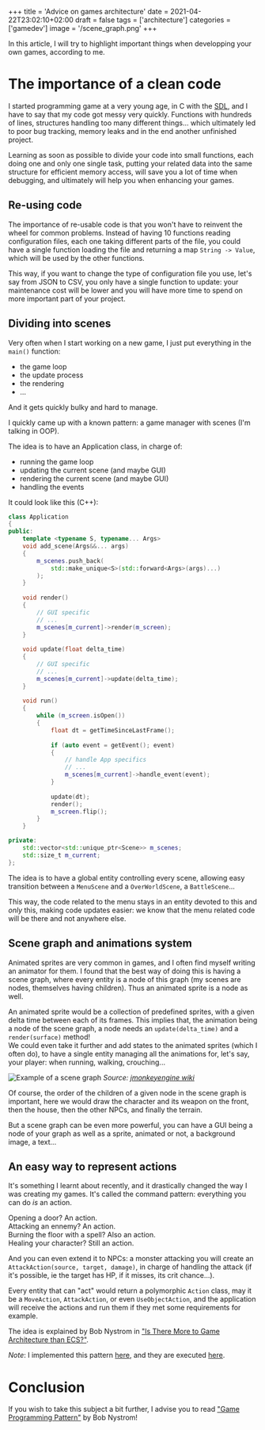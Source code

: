 +++
title = 'Advice on games architecture'
date = 2021-04-22T23:02:10+02:00
draft = false
tags = ['architecture']
categories = ['gamedev']
image = '/scene_graph.png'
+++

In this article, I will try to highlight important things when developping your own games, according to me.

# The importance of a clean code

I started programming game at a very young age, in C with the [SDL](https://www.libsdl.org/), and I have to say that my code got messy very quickly. Functions with hundreds of lines, structures handling too many different things... which ultimately led to poor bug tracking, memory leaks and in the end another unfinished project.

Learning as soon as possible to divide your code into small functions, each doing one and only one single task, putting your related data into the same structure for efficient memory access, will save you a lot of time when debugging, and ultimately will help you when enhancing your games.

## Re-using code

The importance of re-usable code is that you won't have to reinvent the wheel for common problems. Instead of having 10 functions reading configuration files, each one taking different parts of the file, you could have a single function loading the file and returning a map `String -> Value`, which will be used by the other functions.

This way, if you want to change the type of configuration file you use, let's say from JSON to CSV, you only have a single function to update: your maintenance cost will be lower and you will have more time to spend on more important part of your project.

## Dividing into scenes

Very often when I start working on a new game, I just put everything in the `main()` function:
* the game loop
* the update process
* the rendering
* ...

And it gets quickly bulky and hard to manage.

I quickly came up with a known pattern: a game manager with scenes (I'm talking in OOP).

The idea is to have an Application class, in charge of:
* running the game loop
* updating the current scene (and maybe GUI)
* rendering the current scene (and maybe GUI)
* handling the events

It could look like this (C++):

```cpp
class Application
{
public:
	template <typename S, typename... Args>
	void add_scene(Args&&... args)
	{
		m_scenes.push_back(
			std::make_unique<S>(std::forward<Args>(args)...)
		);
	}
	
	void render()
	{
		// GUI specific
		// ...
		m_scenes[m_current]->render(m_screen);
	}
	
	void update(float delta_time)
	{
		// GUI specific
		// ...
		m_scenes[m_current]->update(delta_time);
	}
	
	void run()
	{
		while (m_screen.isOpen())
		{
			float dt = getTimeSinceLastFrame();
			
			if (auto event = getEvent(); event)
			{
				// handle App specifics
				// ...
				m_scenes[m_current]->handle_event(event);
			}
			
			update(dt);
			render();
			m_screen.flip();
		}
	}

private:
	std::vector<std::unique_ptr<Scene>> m_scenes;
	std::size_t m_current;
};
```

The idea is to have a global entity controlling every scene, allowing easy transition between a `MenuScene` and a `OverWorldScene`, a `BattleScene`...

This way, the code related to the menu stays in an entity devoted to this and *only* this, making code updates easier: we know that the menu related code will be there and not anywhere else.

## Scene graph and animations system

Animated sprites are very common in games, and I often find myself writing an animator for them. I found that the best way of doing this is having a scene graph, where every entity is a node of this graph (my scenes are nodes, themselves having children). Thus an animated sprite is a node as well.

An animated sprite would be a collection of predefined sprites, with a given delta time between each of its frames. This implies that, the animation being a node of the scene graph, a node needs an `update(delta_time)` and a `render(surface)` method!  
We could even take it further and add states to the animated sprites (which I often do), to have a single entity managing all the animations for, let's say, your player: when running, walking, crouching...

![Example of a scene graph](/scene_graph.png)
*Source: [jmonkeyengine wiki](https://wiki.jmonkeyengine.org/docs/3.3/core/scene/spatial.html)*

Of course, the order of the children of a given node in the scene graph is important, here we would draw the character and its weapon on the front, then the house, then the other NPCs, and finally the terrain.

But a scene graph can be even more powerful, you can have a GUI being a node of your graph as well as a sprite, animated or not, a background image, a text...

## An easy way to represent actions

It's something I learnt about recently, and it drastically changed the way I was creating my games. It's called the command pattern: everything you can do *is* an action.

Opening a door? An action.  
Attacking an ennemy? An action.  
Burning the floor with a spell? Also an action.  
Healing your character? Still an action.

And you can even extend it to NPCs: a monster attacking you will create an `AttackAction(source, target, damage)`, in charge of handling the attack (if it's possible, ie the target has HP, if it misses, its crit chance...).

Every entity that can "act" would return a polymorphic `Action` class, may it be a `MoveAction`, `AttackAction`, or even `UseObjectAction`, and the application will receive the actions and run them if they met some requirements for example.

The idea is explained by Bob Nystrom in ["Is There More to Game Architecture than ECS?"](https://youtu.be/JxI3Eu5DPwE?t=965).

*Note*: I implemented this pattern [here](https://github.com/SuperFola/pataro/tree/master/include/Pataro/Actions), and they are executed [here](https://github.com/SuperFola/pataro/blob/master/src/Pataro/Map/Level.cpp#L162-L175).

# Conclusion

If you wish to take this subject a bit further, I advise you to read ["Game Programming Pattern"](https://gameprogrammingpatterns.com) by Bob Nystrom!

